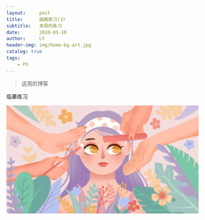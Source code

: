 ```yaml
---
layout:     post
title:      插画练习(3)
subtitle:   本周的练习
date:       2020-05-10
author:     LY
header-img: img/home-bg-art.jpg
catalog: true
tags:
    - PS
---
```


> 这周的博客

临摹练习

![](/img/2020051001.png)


